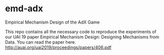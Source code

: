 # emd-adx
Empirical Mechanism Design of the AdX Game

This repo contains all the necessary code to reproduce the experiments of our UAI 19 paper 
Empirical Mechanism Design: Designing Mechanisms from Data. 
You can read the paper here. http://auai.org/uai2019/proceedings/papers/406.pdf

